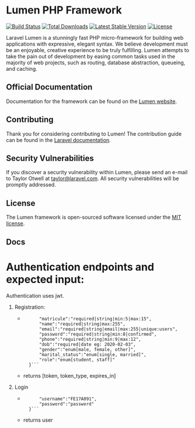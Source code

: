 # Lumen PHP Framework

[![Build Status](https://travis-ci.org/laravel/lumen-framework.svg)](https://travis-ci.org/laravel/lumen-framework)
[![Total Downloads](https://poser.pugx.org/laravel/lumen-framework/d/total.svg)](https://packagist.org/packages/laravel/lumen-framework)
[![Latest Stable Version](https://poser.pugx.org/laravel/lumen-framework/v/stable.svg)](https://packagist.org/packages/laravel/lumen-framework)
[![License](https://poser.pugx.org/laravel/lumen-framework/license.svg)](https://packagist.org/packages/laravel/lumen-framework)

Laravel Lumen is a stunningly fast PHP micro-framework for building web applications with expressive, elegant syntax. We believe development must be an enjoyable, creative experience to be truly fulfilling. Lumen attempts to take the pain out of development by easing common tasks used in the majority of web projects, such as routing, database abstraction, queueing, and caching.

## Official Documentation

Documentation for the framework can be found on the [Lumen website](https://lumen.laravel.com/docs).

## Contributing

Thank you for considering contributing to Lumen! The contribution guide can be found in the [Laravel documentation](https://laravel.com/docs/contributions).

## Security Vulnerabilities

If you discover a security vulnerability within Lumen, please send an e-mail to Taylor Otwell at taylor@laravel.com. All security vulnerabilities will be promptly addressed.

## License

The Lumen framework is open-sourced software licensed under the [MIT license](https://opensource.org/licenses/MIT).


## Docs

# Authentication endpoints and expected input:

Authentication uses jwt.

1. Registration:
    - ```POST /auth/register contentType: application/json body: {
            "matricule":"required|string|min:5|max:15",
            "name":"required|string|max:255",
            "email":"required|string|email|max:255|unique:users",
            "password":"required|string|min:8|confirmed",
            "phone":"required|string|min:9|max:12",
            "dob":"required|date eg: 2020-02-03",
            "gender":"enum[male, female, other]",
            "marital_status":"enum[single, married]",
            "role":"enum[student, staff]"
        }```
    - returns [token, token_type, expires_in]

1. Login
    - ```POST /auth/login contentType: application/json body: {
            "username":"FE17A091",
            "password":"password"
        }```
    - returns user
